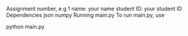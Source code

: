 Assignment number, e.g 1
name: your name
student ID: your student ID
Dependencies
json
numpy
Running main.py
To run main.py, use

python main.py
